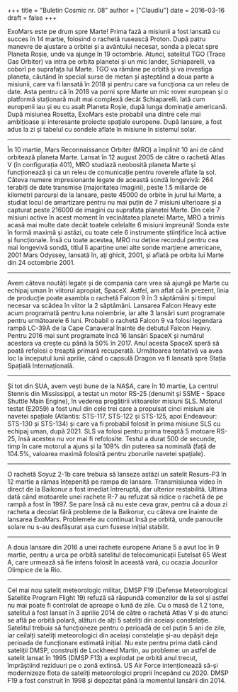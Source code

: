 +++
title = "Buletin Cosmic nr. 08"
author = ["Claudiu"]
date = 2016-03-16
draft = false
+++

ExoMars este pe drum spre Marte! Prima fază a misiunii a fost lansată cu succes în 14 martie, folosind o rachetă rusească Proton. După patru manevre de ajustare a orbitei și a avântului necesar, sonda a plecat spre Planeta Roșie, unde va ajunge în 19 octombrie. Atunci, satelitul TGO (Trace Gas Orbiter) va intra pe orbita planetei și un mic lander, Schiaparelli, va coborî pe suprafața lui Marte. TGO va rămâne pe orbită și va investiga planeta, căutând în special surse de metan și așteptând a doua parte a misiunii, care va fi lansată în 2018 și pentru care va funcționa ca un releu de date. Asta pentru că în 2018 va porni spre Marte un mic rover european și o platformă staționară mult mai complexă decât Schiaparelli. Iată cum europenii iau și eu cu asalt Planeta Roșie, după lunga dominație americană. După misiunea Rosetta, ExoMars este probabil una dintre cele mai ambițioase și interesante proiecte spațiale europene. După lansare, a fost adus la zi și tabelul cu sondele aflate în misiune în sistemul solar.

---

În 10 martie, Mars Reconnaissance Orbiter (MRO) a împlinit 10 ani de când orbitează planeta Marte. Lansat în 12 august 2005 de către o rachetă Atlas V (în configurația 401), MRO studiază neobosită planeta Marte și funcționează și ca un releu de comunicație pentru roverele aflate la sol. Câteva numere impresionante legate de această sondă longevivă: 264 terabiți de date transmise (majoritatea imagini), peste 1.5 miliarde de kilometri parcurși de la lansare, peste 45000 de orbite în jurul lui Marte, a studiat locul de amartizare pentru nu mai puțin de 7 misiuni ulterioare și a capturat peste 216000 de imagini cu suprafața planetei Marte. Din cele 7 misiuni active în acest moment în vecinătatea planetei Marte, MRO a trimis acasă mai multe date decât toatele celelalte 6 misiuni împreună! Sonda este în formă maximă și astăzi, cu toate cele 6 instrumente științifice încă active și funcționale. Însă cu toate acestea, MRO nu deține recordul pentru cea mai longevivă sondă, titlul îi aparține unei alte sonde marțiene americane, 2001 Mars Odyssey, lansată în, ați ghicit, 2001, și aflată pe orbita lui Marte din 24 octombrie 2001.

---

Avem câteva noutăți legate și de compania care vrea să ajungă pe Marte cu echipaj uman în viitorul apropiat, SpaceX. Astfel, am aflat că în prezent, linia de producție poate asambla o rachetă Falcon 9 în 3 săptămâni și timpul necesar va scădea în viitor la 2 săptămâni. Lansarea Falcon Heavy este acum programată pentru luna noiembrie, iar alte 3 lansări sunt programate pentru următoarele 6 luni. Probabil o rachetă Falcon 9 va folosi legendara rampă LC-39A de la Cape Canaveral înainte de debutul Falcon Heavy. Pentru 2016 mai sunt programate încă 16 lansări SpaceX și numărul acestora va crește cu până la 50% în 2017. Anul acesta SpaceX speră să poată refolosi o treaptă primară recuperată. Următoarea tentativă va avea loc la începutul lunii aprilie, când o capsulă Dragon va fi lansată spre Stația Spațială Internațională.

---

Și tot din SUA, avem vești bune de la NASA, care în 10 martie, La centrul Stennis din Mississippi, a testat un motor RS-25 (denumit și SSME - Space Shuttle Main Engine), în vederea pregătirii viitoarelor misiuni SLS. Motorul testat (E2059) a fost unul din cele trei care a propulsat cinci misiuni ale navetei spațiale (Atlantis: STS-117, STS-122 și STS-125, apoi Endeavour: STS-130 și STS-134) și care va fi probabil folosit în prima misiune SLS cu echipaj uman, după 2021. SLS va folosi pentru prima treaptă 5 motoare RS-25, însă acestea nu vor mai fi refolosite. Testul a durat 500 de secunde, timp în care motorul a ajuns și la 109% din puterea sa nominală (față de 104.5%, valoarea maximă folosită pentru zborurile navetei spațiale).

---

O rachetă Soyuz 2-1b care trebuia să lanseze astăzi un satelit Resurs-P3 în 12 martie a rămas înțepenită pe rampa de lansare. Transmisiunea video în direct de la Baikonur a fost imediat întreruptă, dar ulterior restabilită. Ultima dată când motoarele unei rachete R-7 au refuzat să ridice o rachetă de pe rampă a fost în 1997. Se pare însă că nu este ceva grav, pentru că a doua zi racheta a decolat fără probleme de la Baikonur, cu câteva ore înainte de lansarea ExoMars. Problemele au continuat însă pe orbită, unde panourile solare nu s-au desfășurat așa cum fusese inițial stabilit.

---

A doua lansare din 2016 a unei rachete europene Ariane 5 a avut loc în 9 martie, pentru a urca pe orbită satelitul de telecomunicații Eutelsat 65 West A, care urmează să fie intens folosit în această vară, cu ocazia Jocurilor Olimpice de la Rio.

---

Cel mai nou satelit meteorologic militar, DMSP F19 (Defense Meteorological Satellite Program Flight 19) refuză să răspundă comenzilor de la sol și astfel nu mai poate fi controlat de aproape o lună de zile. Cu o masă de 1.2 tone, satelitul a fost lansat în 3 aprilie 2014 de către o rachetă Atlas V și de atunci se află pe orbită polară, alături de alți 5 sateliți din aceiași constelație. Satelitul trebuia să funcționeze pentru o perioadă de cel puțin 5 ani de zile, iar ceilalți sateliți meteorologici din aceiași constelație și-au depășit deja perioada de funcționare estimată inițial. Nu este pentru prima dată când sateliții DMSP, construiți de Lockheed Martin, au probleme: un astfel de satelit lansat în 1995 (DMSP F13) a explodat pe orbită anul trecut, împrăștiind reziduuri pe o zonă extinsă. US Air Force intenționează să-și modernizeze flota de sateliți meteorologici proprii începând cu 2020. DMSP F19 a fost construit în 1998 și depozitat până la momentul lansării din 2014.
